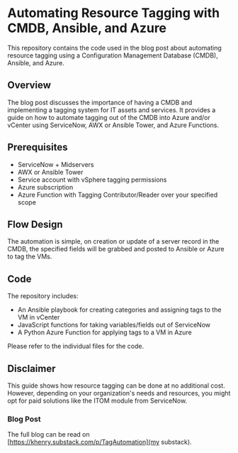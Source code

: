 # Automating Resource Tagging with CMDB, Ansible, and Azure

This repository contains the code used in the blog post about automating resource tagging using a Configuration Management Database (CMDB), Ansible, and Azure.

## Overview

The blog post discusses the importance of having a CMDB and implementing a tagging system for IT assets and services. It provides a guide on how to automate tagging out of the CMDB into Azure and/or vCenter using ServiceNow, AWX or Ansible Tower, and Azure Functions.

## Prerequisites

- ServiceNow + Midservers
- AWX or Ansible Tower
- Service account with vSphere tagging permissions
- Azure subscription
- Azure Function with Tagging Contributor/Reader over your specified scope

## Flow Design

The automation is simple, on creation or update of a server record in the CMDB, the specified fields will be grabbed and posted to Ansible or Azure to tag the VMs.

## Code

The repository includes:

- An Ansible playbook for creating categories and assigning tags to the VM in vCenter
- JavaScript functions for taking variables/fields out of ServiceNow
- A Python Azure Function for applying tags to a VM in Azure

Please refer to the individual files for the code.

## Disclaimer

This guide shows how resource tagging can be done at no additional cost. However, depending on your organization's needs and resources, you might opt for paid solutions like the ITOM module from ServiceNow.

### Blog Post

The full blog can be read on [https://khenry.substack.com/p/TagAutomation](my substack).

